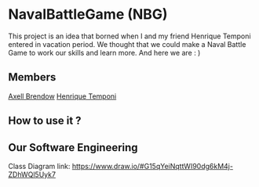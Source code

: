 # NavalBattleGame (NBG)
This project is an idea that borned when I and my friend Henrique Temponi entered in vacation period. We thought that we could make a Naval Battle Game to work our skills and learn more. And here we are : )

## Members

[Axell Brendow](https://github.com/axell-brendow)
[Henrique Temponi](https://github.com/Henrique-Temponi)

## How to use it ?

## Our Software Engineering

Class Diagram link: https://www.draw.io/#G15qYeiNqttWI90dg6kM4j-ZDhWQl5Uyk7
